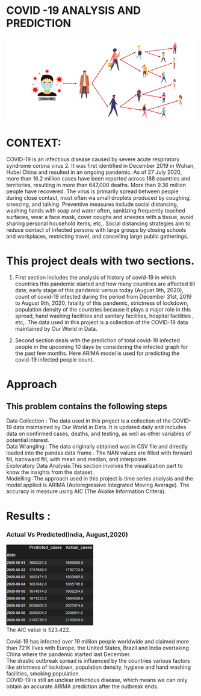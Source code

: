 
# COVID -19 ANALYSIS AND PREDICTION 

![Image](https://github.com/umamohantm/springboard/blob/master/Capstone%201/Data/Covid.png)


# CONTEXT:


COVID-19 is an infectious disease caused by severe acute respiratory syndrome corona virus 2. It was first identified in December 2019 in Wuhan, Hubei China and resulted in an ongoing pandemic. As of 27 July 2020, more than 16.2 million cases have been reported across 188 countries and territories, resulting in more than 647,000 deaths. More than 9.36 million people have recovered. The virus is primarily spread between people during close contact, most often via small droplets produced by coughing, sneezing, and talking. Preventive measures include social distancing, washing hands with soap and water often, sanitizing frequently touched surfaces, wear a face mask, cover coughs and sneezes with a tissue, avoid sharing personal household items, etc,. Social distancing strategies aim to reduce contact of infected persons with large groups by closing schools and workplaces, restricting travel, and cancelling large public gatherings.


# This project deals with two sections.

1. First section includes the analysis of history of covid-19 in which countries this pandemic started and how many countries are affected till date, early stage of this pandemic versus today (August 9th, 2020), count of covid-19 infected during the period from December 31st, 2019 to August 9th, 2020, fatality of this pandemic, strictness of lockdown, population density of the countries because it plays a major role in this spread, hand washing facilities and sanitary facilities, hospital facilities , etc,. The data used in this project is a collection of the COVID-19 data maintained by Our World in Data. 

2. Second section deals with the prediction of total covid-19 infected people in the upcoming 10 days by considering the infected graph for the past few months. Here ARIMA model is used for predicting the covid-19 infected people count. 


# Approach
## This problem contains the following steps 
Data Collection : The data used in this project is a collection of the COVID-19 data maintained by Our World in Data. It is updated daily and includes data on confirmed cases, deaths, and testing, as well as other variables of potential interest. <br>
Data Wrangling : The data originally obtained was in CSV file and directly loaded into the pandas data frame . The NAN values are filled with forward fill, backward fill, with mean and median, and interpolate. <br>
Exploratory Data Analysis:This section involves the visualization part to know the insights from the dataset. <br>
Modelling :The approach used in this project is time series analysis and the model applied is ARIMA (Autoregressive Integrated Moving Average). The accuracy is measure using AIC (The Akaike Information Critera).<br>


# Results :<br>

### Actual Vs Predicted(India, August,2020)
![Image](https://github.com/umamohantm/springboard/blob/master/Capstone%201/Data/India_table.PNG)<br>
The AIC value is 523.422.

Covid-19 has infected over 19 million people worldwide and claimed more than 721K lives with Europe, the United States, Brazil and India overtaking China where the pandemic started last December.<br>
The drastic outbreak spread is influenced by the countries various factors like strictness of lockdown, population density, hygiene and hand washing facilities, smoking population.<br>
COVID-19 is still an unclear infectious disease, which means we can only obtain an accurate ARIMA prediction after the outbreak ends.<br>


